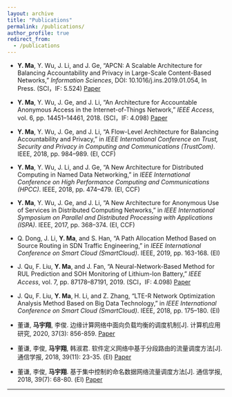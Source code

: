 ```yaml
---
layout: archive
title: "Publications"
permalink: /publications/
author_profile: true
redirect_from:
  - /publications
---
```


*  **Y. Ma**, Y. Wu, J. Li, and J. Ge, “APCN: A Scalable Architecture for Balancing Accountability and Privacy in Large-Scale Content-Based Networks,” *Information Sciences*, DOI: 10.1016/j.ins.2019.01.054, In Press. (SCI，IF: 5.524) [Paper](https://doi.org/10.1016/j.ins.2019.01.054)

*  **Y. Ma**, Y. Wu, J. Ge, and J. Li, “An Architecture for Accountable Anonymous Access in the Internet-of-Things Network,” *IEEE Access*, vol. 6, pp. 14451–14461, 2018. (SCI，IF: 4.098) [Paper](https://ieeexplore.ieee.org/document/8292863/)

*  **Y. Ma**, Y. Wu, J. Ge, and J. Li, “A Flow-Level Architecture for Balancing Accountability and Privacy,” in *IEEE International Conference on Trust, Security and Privacy in Computing and Communications (TrustCom)*. IEEE, 2018, pp. 984–989. (EI, CCF)

*  **Y. Ma**, Y. Wu, J. Li, and J. Ge, “A New Architecture for Distributed Computing in Named Data Networking,” in *IEEE International Conference on High Performance Computing and Communications (HPCC)*. IEEE, 2018, pp. 474–479. (EI, CCF)

*  **Y. Ma**, Y. Wu, J. Ge, and J. Li, “A New Architecture for Anonymous Use of Services in Distributed Computing Networks,” in *IEEE International Symposium on Parallel and Distributed Processing with Applications (ISPA)*.  IEEE, 2017, pp. 368–374. (EI, CCF)

*  Q. Dong, J. Li, **Y. Ma**, and S. Han, “A Path Allocation Method Based on Source Routing in SDN Traffic Engineering,” in *IEEE International Conference on Smart Cloud (SmartCloud)*. IEEE, 2019, pp. 163-168. (EI)

*  J. Qu, F. Liu, **Y. Ma**, and J. Fan, “A Neural-Network-Based Method for RUL Prediction and SOH Monitoring of Lithium-Ion Battery,” *IEEE Access*, vol. 7, pp. 87178–87191, 2019. (SCI，IF: 4.098) [Paper](https://ieeexplore.ieee.org/document/8747502)

*  J. Qu, F. Liu, **Y. Ma**, H. Li, and Z. Zhang, “LTE-R Network Optimization Analysis Method Based on Big Data Technology,” in *IEEE International Conference on Smart Cloud (SmartCloud)*. IEEE, 2018, pp. 175–180. (EI)

*  董谦, **马宇翔**, 李俊. 边缘计算网络中面向负载均衡的调度机制[J]. 计算机应用研究, 2020, 37(3): 856-859. [Paper](http://www.arocmag.com/getarticle?aid=d92301620d4853cd)

*  董谦, 李俊, **马宇翔**, 韩淑君. 软件定义网络中基于分段路由的流量调度方法[J]. 通信学报, 2018, 39(11): 23-35. (EI) [Paper](http://www.infocomm-journal.com/txxb/CN/article/downloadArticleFile.do?attachType=PDF&id=167868)

*  董谦, 李俊, **马宇翔**. 基于集中控制的命名数据网络流量调度方法[J]. 通信学报, 2018, 39(7): 68-80. (EI) [Paper](http://www.infocomm-journal.com/txxb/CN/article/downloadArticleFile.do?attachType=PDF&id=167505)



---
